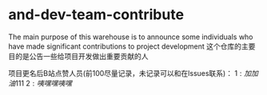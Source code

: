 # and-dev-team-contribute

The main purpose of this warehouse is to announce some individuals who have made significant contributions to project development
这个仓库的主要目的是公告一些给项目开发做出重要贡献的人

项目更名后B站点赞人员(前100尽量记录，未记录可以和在lssues联系)：
$1:  加加油111$
$2:  咦嘿嘿咦嘿$
